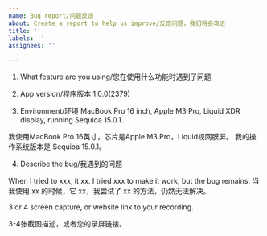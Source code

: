 ```yaml
---
name: Bug report/问题反馈
about: Create a report to help us improve/反馈问题，我们将会改进
title: ''
labels: ''
assignees: ''

---
```


1. What feature are you using/您在使用什么功能时遇到了问题


2. App version/程序版本
1.0.0(2379)

3. Environment/环境
MacBook Pro 16 inch, Apple M3 Pro, Liquid XDR display, running Sequioa 15.0.1.

我使用MacBook Pro 16英寸，芯片是Apple M3 Pro，Liquid视网膜屏。
我的操作系统版本是 Sequioa 15.0.1。

4. Describe the bug/我遇到的问题

When I tried to xxx, it xx. I tried xxx to make it work, but the bug remains.
当我使用 xx 的时候，它 xx，我尝试了 xx 的方法，仍然无法解决。

3 or 4 screen capture, or website link to your recording.

3-4张截图描述，或者您的录屏链接。
